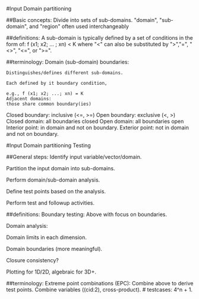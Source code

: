 #Input Domain partitioning

##Basic concepts:
  Divide into sets of sub-domains.
  "domain", "sub-domain", and "region" often used interchangeably


##definitions:
 A sub-domain is typically defined by a set of conditions in the form of:
 f (x1; x2; ... ; xn) < K
 where "<" can also be substituted by ">","=", "<>", "<=", or ">=".

##terminology:
 Domain (sub-domain) boundaries:
 
	Distinguishes/defines different sub-domains.
	
	Each defined by it boundary condition,
	
	e.g., f (x1; x2; ...; xn) = K
	Adjacent domains:
	those share common boundary(ies)
 Closed boundary: inclusive (<=, >=)
 Open boundary: exclusive (<, >)
 Closed domain: all boundaries closed
 Open domain: all boundaries open
 Interior point: in domain and not on boundary.
 Exterior point: not in domain and not on boundary.


#Input Domain partitioning Testing

##General steps:
Identify input variable/vector/domain.

Partition the input domain into sub-domains.

Perform domain/sub-domain analysis.

Define test points based on the analysis.

Perform test and followup activities.

##definitions:
Boundary testing: Above with focus on boundaries.

Domain analysis:

Domain limits in each dimension.

Domain boundaries (more meaningful).

Closure consistency?

Plotting for 1D/2D, algebraic for 3D+.

##terminology:
 Extreme point combinations (EPC):
	Combine above to derive test points.
	Combine variables ((cid:2), cross-product).
	# testcases: 4^n + 1.


